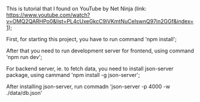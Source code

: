 This is tutorial that I found on YouTube by Net Ninja (link: https://www.youtube.com/watch?v=OMQ2QARHPo0&list=PL4cUxeGkcC9iVKmtNuCeIswnQ97in2GGf&index=1);

First, for starting this project, you have to run command 'npm install';

After that you need to run development server for frontend, using command 'npm run dev';

For backend server, ie. to fetch data, you need to install json-server package, using cammand 'npm install -g json-server';

After installing json-server, run commadn 'json-server -p 4000 -w ./data/db.json'

